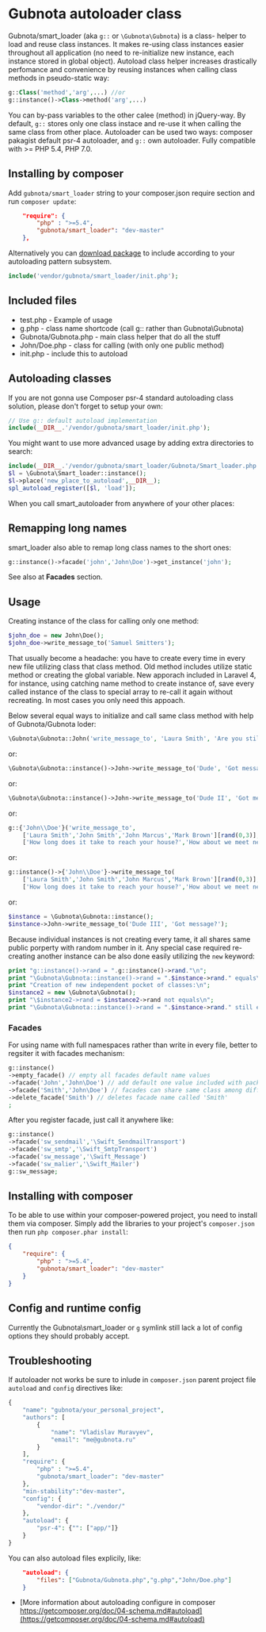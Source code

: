 # Gubnota autoloader class

Gubnota/smart_loader (aka `g::` or `\Gubnota\Gubnota`) is a class-
helper to load and reuse class instances. It makes re-using 
class instances easier throughout all application (no need to 
re-initialize new instance, each instance stored in global object). 
Autoload class helper increases drastically perfomance and 
convenience by reusing instances when calling class methods in pseudo-static way:
```php
g::Class('method','arg',...) //or
g::instance()->Class->method('arg',...)
```

You can by-pass variables to the other calee (method) in jQuery-way. By
default, `g::` stores only one class instace and re-use it when calling 
the same class from other place. Autoloader can be used two ways: 
composer pakagist default psr-4 autoloader, and `g::` own autoloader. 
Fully compatible with >= PHP 5.4, PHP 7.0.

## Installing by composer

Add `gubnota/smart_loader` string to your composer.json require section and run `composer
update`:
```json
    "require": {
        "php" : ">=5.4",
        "gubnota/smart_loader": "dev-master"
    },
```
Alternatively you can [download package](https://github.com/gubnota/smart_loader/archive/master.zip) to include according to your autoloading pattern subsystem.

```php
include('vendor/gubnota/smart_loader/init.php');

```

## Included files

* test.php - Example of usage
* g.php - class name shortcode (call g:: rather than Gubnota\\Gubnota)
* Gubnota/Gubnota.php - main class helper that do all the stuff
* John/Doe.php - class for calling (with only one public method)
* init.php - include this to autoload

## Autoloading classes
If you are not gonna use Composer psr-4 standard
autoloading class solution, please  don't forget to setup your own:
```php
// Use g:: default autoload implementation
include(__DIR__.'/vendor/gubnota/smart_loader/init.php');
```

You might want to use more advanced usage by adding extra directories 
to search:
```php
include(__DIR__.'/vendor/gubnota/smart_loader/Gubnota/Smart_loader.php');
$l = \Gubnota\Smart_loader::instance();
$l->place('new_place_to_autoload',__DIR__);
spl_autoload_register([$l, 'load']);
```

When you call smart_autoloader from anywhere of your other places:
## Remapping long names
smart_loader also able to remap long class names to the short ones:
```php
g::instance()->facade('john','John\Doe')->get_instance('john');
```
See also at **Facades** section.

## Usage
Creating instance of the class for calling only one method: 
```php
$john_doe = new John\Doe(); 
$john_doe->write_message_to('Samuel Smitters');
```

That usually become a headache: you have to create every 
time in every new file utilizing class that class method. 
Old method includes utilize static method or creating the global variable.
New apporach included in Laravel 4, for instance, using catching name method 
to create instance of, save every called instance of the class to 
special array to re-call it again without recreating. In most cases 
you only need this appoach.

Below several equal ways to initialize and call same class method with help of Gubnota/Gubnota loder:

```php
\Gubnota\Gubnota::John('write_message_to', 'Laura Smith', 'Are you still there?');
```
or:

```php
\Gubnota\Gubnota::instance()->John->write_message_to('Dude', 'Got message?');
```
or:

```php
\Gubnota\Gubnota::instance()->John->write_message_to('Dude II', 'Got message?');
```
or:

```php
g::{'John\\Doe'}('write_message_to',
    ['Laura Smith','John Smith','John Marcus','Mark Brown'][rand(0,3)],
    ['How long does it take to reach your house?','How about we meet next Tuesday?','Hello there.','Are you still there?'][rand(0,3)]);
```
or:
```php
g::instance()->{'John\\Doe'}->write_message_to(
    ['Laura Smith','John Smith','John Marcus','Mark Brown'][rand(0,3)],
    ['How long does it take to reach your house?','How about we meet next Tuesday?','Hello there.','Are you still there?'][rand(0,3)]);
```
or:

```php
$instance = \Gubnota\Gubnota::instance();
$instance->John->write_message_to('Dude III', 'Got message?');
```

Because individual instances is not creating every tame, it all shares 
same public porperty with random number in it. Any special case required re-creating 
another instance can be also done easily utilizing the `new` keyword:

```php
print "g::instance()->rand = ".g::instance()->rand."\n";
print "\Gubnota\Gubnota::instance()->rand = ".$instance->rand." equals\n";
print "Creation of new independent pocket of classes:\n";
$instance2 = new \Gubnota\Gubnota();
print "\$instance2->rand = $instance2->rand not equals\n";
print "\Gubnota\Gubnota::instance()->rand = ".$instance->rand." still equals\n";
```

### Facades

For using name with full namespaces rather than write in every file, better to regsiter it with facades mechanism:
```php
g::instance()
->empty_facade() // empty all facades default name values
->facade('John','John\Doe') // add default one value included with package
->facade('Smith','John\Doe') // facades can share same class among different names
->delete_facade('Smith') // deletes facade name called 'Smith'
;
```
After you register facade, just call it anywhere like:
```php
g::instance()
->facade('sw_sendmail','\Swift_SendmailTransport')
->facade('sw_smtp','\Swift_SmtpTransport')
->facade('sw_message','\Swift_Message')
->facade('sw_malier','\Swift_Mailer')
g::sw_message;
```

## Installing with composer

To be able to use within your composer-powered project, you need to install them via composer.
Simply add the libraries to your project's `composer.json` then run `php composer.phar install`:

```json
{
    "require": {
        "php" : ">=5.4",
        "gubnota/smart_loader": "dev-master"
    }
}
```

## Config and runtime config

Currently the Gubnota\smart_loader or `g` symlink still lack a lot of config options they should probably accept.

## Troubleshooting

If autoloader not works be sure to inlude in `composer.json` parent project file `autoload` and `config` directives like:

```php
{
    "name": "gubnota/your_personal_project",
    "authors": [
        {
            "name": "Vladislav Muravyev",
            "email": "me@gubnota.ru"
        }
    ],
    "require": {
        "php" : ">=5.4",
    	"gubnota/smart_loader": "dev-master"
    },
    "min-stability":"dev-master",
    "config": {
        "vendor-dir": "./vendor/"
    },
    "autoload": {
        "psr-4": {"": ["app/"]}
    }
}

```

You can also autoload files explicily, like:
```json
    "autoload": {
        "files": ["Gubnota/Gubnota.php","g.php","John/Doe.php"]
    }
```

* [More information about autoloading configure in composer https://getcomposer.org/doc/04-schema.md#autoload](https://getcomposer.org/doc/04-schema.md#autoload)